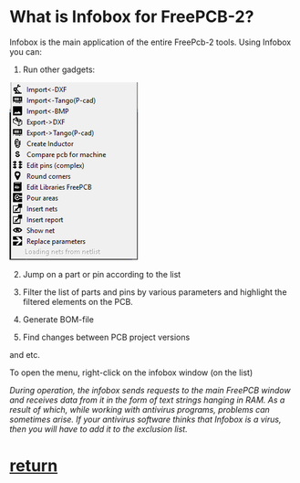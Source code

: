 # What is Infobox for FreePCB-2?

Infobox is the main application of the entire FreePcb-2 tools.
Using Infobox you can: 

1) Run other gadgets:

![](pictures/ib_apps.png)

2) Jump on a part or pin according to the list

3) Filter the list of parts and pins by various parameters and highlight the filtered elements on the PCB.

4) Generate BOM-file

5) Find changes between PCB project versions

and etc.

To open the menu, right-click on the infobox window (on the list)

_During operation, the infobox sends requests to the main FreePCB window and receives data from it in the form of text strings hanging in RAM. As a result of which, while working with antivirus programs, problems can sometimes arise. If your antivirus software thinks that Infobox is a virus, then you will have to add it to the exclusion list._

# [return](How_to.md)
